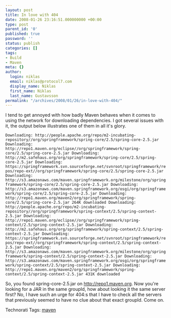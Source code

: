 ```yaml
---
layout: post
title: In love with 404
date: 2008-01-26 23:16:51.000000000 +00:00
type: post
parent_id: '0'
published: true
password: ''
status: publish
categories: []
tags:
- Build
- Maven
meta: {}
author:
  login: niklas
  email: niklas@protocol7.com
  display_name: Niklas
  first_name: Niklas
  last_name: Gustavsson
permalink: "/archives/2008/01/26/in-love-with-404/"
---
```

I tend to get annoyed with how badly Maven behaves when it comes to using the network for downloading dependencies. I got several issues with it, the output below illustrates one of them in all it's glory.

`
Downloading: http://people.apache.org/repo/m2-incubating-repository//org/springframework/spring-core/2.5/spring-core-2.5.jar
Downloading: http://repo1.maven.org/eclipse//org/springframework/spring-core/2.5/spring-core-2.5.jar
Downloading: http://m2.safehaus.org/org/springframework/spring-core/2.5/spring-core-2.5.jar
Downloading: https://springframework.svn.sourceforge.net/svnroot/springframework/repos/repo-ext//org/springframework/spring-core/2.5/spring-core-2.5.jar
Downloading: http://s3.amazonaws.com/maven.springframework.org/milestone/org/springframework/spring-core/2.5/spring-core-2.5.jar
Downloading: http://s3.amazonaws.com/maven.springframework.org/osgi/org/springframework/spring-core/2.5/spring-core-2.5.jar
Downloading: http://repo1.maven.org/maven2/org/springframework/spring-core/2.5/spring-core-2.5.jar
264K downloaded
Downloading: http://people.apache.org/repo/m2-incubating-repository//org/springframework/spring-context/2.5/spring-context-2.5.jar
Downloading: http://repo1.maven.org/eclipse//org/springframework/spring-context/2.5/spring-context-2.5.jar
Downloading: http://m2.safehaus.org/org/springframework/spring-context/2.5/spring-context-2.5.jar
Downloading: https://springframework.svn.sourceforge.net/svnroot/springframework/repos/repo-ext//org/springframework/spring-context/2.5/spring-context-2.5.jar
Downloading: http://s3.amazonaws.com/maven.springframework.org/milestone/org/springframework/spring-context/2.5/spring-context-2.5.jar
Downloading: http://s3.amazonaws.com/maven.springframework.org/osgi/org/springframework/spring-context/2.5/spring-context-2.5.jar
Downloading: http://repo1.maven.org/maven2/org/springframework/spring-context/2.5/spring-context-2.5.jar
431K downloaded
`

So, you found spring-core-2.5.jar on http://repo1.maven.org. Now you're looking for a JAR in the same groupId, how about looking it the same server first? No, I have such an urge for 404:s that I have to check all the servers that previously seemed to have no clue about that exact groupId. Come on.

Technorati Tags: [maven](http://technorati.com/tag/maven)

